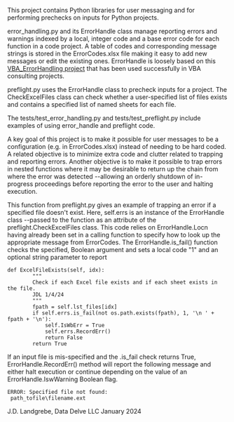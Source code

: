 This project contains Python libraries for user messaging and for performing prechecks on inputs for Python projects. 

error_handling.py and its ErrorHandle class manage reporting errors and warnings indexed by a local, integer code and a base error code for each function in a code project. A table of codes and corresponding message strings is stored in the ErrorCodes.xlsx file making it easy to add new messages or edit the existing ones. ErrorHandle is loosely based on this [VBA_ErrorHandling project](https://github.com/jlandgre/VBA_ErrorHandling) that has been used successfully in VBA consulting projects.

preflight.py uses the ErrorHandle class to precheck inputs for a project. The CheckExcelFiles class can check whether a user-specified list of files exists and contains a specified list of named sheets for each file.

The tests/test_error_handling.py and tests/test_preflight.py include examples of using error_handle and preflight code.

A key goal of this project is to make it possible for user messages to be a configuration (e.g. in ErrorCodes.xlsx) instead of needing to be hard coded. A related objective is to minimize extra code and clutter related to trapping and reporting errors. Another objective is to make it possible to trap errors in nested functions where it may be desirable to return up the chain from where the error was detected --allowing an orderly shutdown of in-progress proceedings before reporting the error to the user and halting execution.

This function from preflight.py gives an example of trapping an error if a specified file doesn't exist. Here, self.errs is an instance of the ErrorHandle class --passed to the function as an attribute of the preflight.CheckExcelFiles class. This code relies on ErrorHandle.Locn having already been set in a calling function to specify how to look up the appropriate message from ErrorCodes. The ErrorHandle.is_fail() function checks the specified, Boolean argument and sets a local code "1" and an optional string parameter to report
```
def ExcelFileExists(self, idx):
        """
        Check if each Excel file exists and if each sheet exists in the file.
        JDL 1/4/24
        """
        fpath = self.lst_files[idx]
        if self.errs.is_fail(not os.path.exists(fpath), 1, '\n ' + fpath + '\n'):
            self.IsWbErr = True
            self.errs.RecordErr()
            return False
        return True
```

If an input file is mis-specified and the .is_fail check returns True,  ErrorHandle.RecordErr() method will report the following message and either halt execution or continue depending on the value of an ErrorHandle.IswWarning Boolean flag.
```
ERROR: Specified file not found: 
 path_tofile\filename.ext
```

J.D. Landgrebe, Data Delve LLC
January 2024